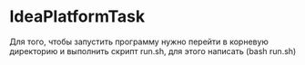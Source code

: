 # IdeaPlatformTask

Для того, чтобы запустить программу нужно перейти в корневую директорию и выполнить скрипт run.sh, для этого написать (bash run.sh) 
